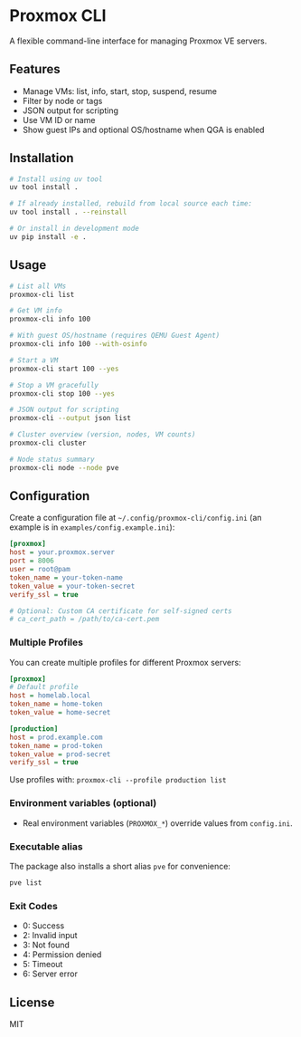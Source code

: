 # Proxmox CLI

A flexible command-line interface for managing Proxmox VE servers.

## Features

- Manage VMs: list, info, start, stop, suspend, resume
- Filter by node or tags
- JSON output for scripting
- Use VM ID or name
- Show guest IPs and optional OS/hostname when QGA is enabled

## Installation

```bash
# Install using uv tool
uv tool install .

# If already installed, rebuild from local source each time:
uv tool install . --reinstall

# Or install in development mode
uv pip install -e .
```

## Usage

```bash
# List all VMs
proxmox-cli list

# Get VM info
proxmox-cli info 100

# With guest OS/hostname (requires QEMU Guest Agent)
proxmox-cli info 100 --with-osinfo

# Start a VM
proxmox-cli start 100 --yes

# Stop a VM gracefully
proxmox-cli stop 100 --yes

# JSON output for scripting
proxmox-cli --output json list

# Cluster overview (version, nodes, VM counts)
proxmox-cli cluster

# Node status summary
proxmox-cli node --node pve
```

## Configuration

Create a configuration file at `~/.config/proxmox-cli/config.ini` (an example is in `examples/config.example.ini`):

```ini
[proxmox]
host = your.proxmox.server
port = 8006
user = root@pam
token_name = your-token-name
token_value = your-token-secret
verify_ssl = true

# Optional: Custom CA certificate for self-signed certs
# ca_cert_path = /path/to/ca-cert.pem
```

### Multiple Profiles

You can create multiple profiles for different Proxmox servers:

```ini
[proxmox]
# Default profile
host = homelab.local
token_name = home-token
token_value = home-secret

[production]
host = prod.example.com
token_name = prod-token
token_value = prod-secret
verify_ssl = true
```

Use profiles with: `proxmox-cli --profile production list`

### Environment variables (optional)

- Real environment variables (`PROXMOX_*`) override values from `config.ini`.

### Executable alias

The package also installs a short alias `pve` for convenience:

```bash
pve list
```

### Exit Codes

- 0: Success
- 2: Invalid input
- 3: Not found
- 4: Permission denied
- 5: Timeout
- 6: Server error

## License

MIT
